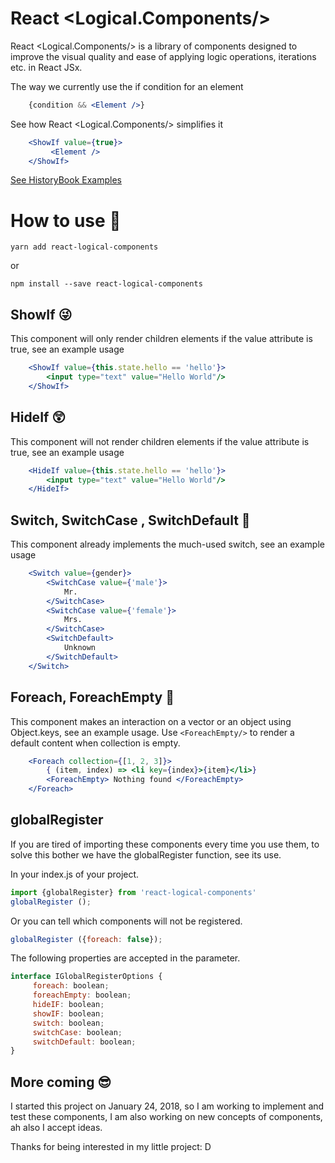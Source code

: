 
# React <Logical.Components/>
React <Logical.Components/> is a library of components designed to improve the visual quality and ease of applying logic operations, iterations etc. in React JSx.

The way we currently use the if condition for an element
```jsx
    {condition && <Element />}
```
See how React <Logical.Components/> simplifies it
```jsx
    <ShowIf value={true}>
         <Element />
    </ShowIf>
```

[See HistoryBook Examples](https://luciancaetano.github.io/react-logical-components/index.html)

# How to use 🧐

    yarn add react-logical-components
or

    npm install --save react-logical-components

## ShowIf 😜
This component will only render children elements if the value attribute is true, see an example usage
```jsx
    <ShowIf value={this.state.hello == 'hello'}>
    	<input type="text" value="Hello World"/>
    </ShowIf>
```
## HideIf 😲
This component will not render children elements if the value attribute is true, see an example usage
```jsx
    <HideIf value={this.state.hello == 'hello'}>
    	<input type="text" value="Hello World"/>
    </HideIf>
```
## Switch, SwitchCase , SwitchDefault 🤗
This component already implements the much-used switch, see an example usage
```jsx
    <Switch value={gender}>
    	<SwitchCase value={'male'}>
            Mr.
    	</SwitchCase>
    	<SwitchCase value={'female'}>
            Mrs.
    	</SwitchCase>
        <SwitchDefault>
            Unknown
        </SwitchDefault>
    </Switch>
```
## Foreach, ForeachEmpty 🤩
This component makes an interaction on a vector or an object using Object.keys, see an example usage.
Use `<ForeachEmpty/>` to render a default content when collection is empty.
```jsx
    <Foreach collection={[1, 2, 3]}>
        { (item, index) => <li key={index}>{item}</li>}
        <ForeachEmpty> Nothing found </ForeachEmpty>
    </Foreach>
```
## globalRegister
If you are tired of importing these components every time you use them, to solve this bother we have the globalRegister function, see its use.

In your index.js of your project.
```jsx
import {globalRegister} from 'react-logical-components'
globalRegister ();
```

Or you can tell which components will not be registered.
```jsx
globalRegister ({foreach: false});
```
The following properties are accepted in the parameter.
```jsx
interface IGlobalRegisterOptions {
     foreach: boolean;
     foreachEmpty: boolean;
     hideIF: boolean;
     showIF: boolean;
     switch: boolean;
     switchCase: boolean;
     switchDefault: boolean;
}
```
## More coming 😎
I started this project on January 24, 2018, so I am working to implement and test these components, I am also working on new concepts of components, ah also I accept ideas.

Thanks for being interested in my little project: D
